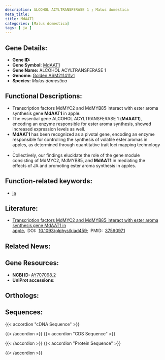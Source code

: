 ```yaml
---
description: ALCOHOL ACYLTRANSFERASE 1 ; Malus domestica
meta_title:
title: MdAAT1
categories: [Malus domestica]
tags: [ ja ]
---
```


## Gene Details:
- **Gene ID:** []()
- **Gene Symbol:** <u>MdAAT1</u>
- **Gene Name:** ALCOHOL ACYLTRANSFERASE 1
- **Genome:** [Golden ASM211411v1](https://ensembl.gramene.org/Malus_domestica_golden/Info/Index)
- **Species:** *Malus domestica*

## Functional Descriptions:
   - Transcription factors MdMYC2 and MdMYB85 interact with ester aroma synthesis gene **MdAAT1** in apple.
   - The essential gene ALCOHOL ACYLTRANSFERASE 1 (**MdAAT1**), encoding an enzyme responsible for ester aroma synthesis, showed increased expression levels as well.
   - **MdAAT1** has been recognized as a pivotal gene, encoding an enzyme responsible for controlling the synthesis of volatile ester aromas in apples, as determined through quantitative trait loci mapping technology .
   - Collectively, our findings elucidate the role of the gene module consisting of MdMYC2, MdMYB85, and **MdAAT1** in mediating the effects of JA and promoting ester aroma synthesis in apples.

## Function-related keywords:
   - [ja](/tags/ja/)

## Literature:
   - [Transcription factors MdMYC2 and MdMYB85 interact with ester aroma synthesis gene MdAAT1 in apple.](https://doi.org/10.1093/plphys/kiad459)&nbsp;&nbsp;DOI:&nbsp;&nbsp;[10.1093/plphys/kiad459](https://doi.org/10.1093/plphys/kiad459);&nbsp;&nbsp;PMID:&nbsp;&nbsp;[37590971](https://pubmed.ncbi.nlm.nih.gov/37590971/)

## Related News:

## Gene Resources:
- **NCBI ID:**  [AY707098.2](https://www.ncbi.nlm.nih.gov/gene/?term=AY707098.2)
- **UniProt accessions:**  [](https://www.uniprot.org/uniprotkb//entry)

## Orthologs:

## Sequences:
{{< accordion "cDNA Sequence" >}}

{{< /accordion >}}
{{< accordion "CDS Sequence" >}}

{{< /accordion >}}
{{< accordion "Protein Sequence" >}}

{{< /accordion >}}
